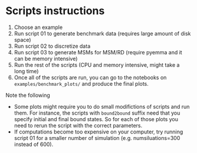# Scripts instructions

1. Choose an example
2. Run script 01 to generate benchmark data (requires large amount of disk space) 
3. Run script 02 to discretize data 
4. Run script 03 to generate MSMs for MSM/RD (require pyemma and it can be memory intensive)
5. Run the rest of the scripts (CPU and memory intensive, might take a long time)
6. Once all of the scripts are run, you can go to the notebooks on  `examples/benchmark_plots/` and produce the final plots.

Note the following 
- Some plots might require you to do small modifictions of scripts and run them. For instance, the scripts with `bound2bound` suffix need that you specify initial and final bound states. So for each of those plots you need to rerun the script with the correct parameters.
- If computations become too expensive on your computer, try running script 01 for a smaller number of simulation (e.g. numsiluations=300 instead of 600).
